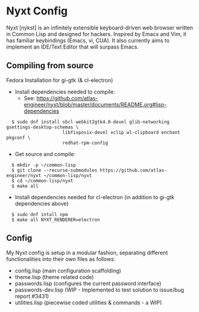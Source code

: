 # Nyxt Config

Nyxt [nýkst] is an infinitely extensible keyboard-driven web browser written in Common Lisp
and designed for hackers. Inspired by Emacs and Vim, it has familiar keybindings (Emacs, vi, CUA).
It also currently aims to implement an IDE/Text Editor that will surpass Emacs.

## Compiling from source

Fedora Installation for gi-gtk (& cl-electron)

- Install dependencies needed to compile:
  - See: https://github.com/atlas-engineer/nyxt/blob/master/documents/README.org#lisp-dependencies

```
  $ sudo dnf install sbcl webkit2gtk4.0-devel glib-networking gsettings-desktop-schemas \
                     libfixposix-devel xclip wl-clipboard enchant pkgconf \
                     redhat-rpm-config
```
- Get source and compile:

```
  $ mkdir -p ~/common-lisp             
  $ git clone --recurse-submodules https://github.com/atlas-engineer/nyxt ~/common-lisp/nyxt
  $ cd ~/common-lisp/nyxt
  $ make all
```

- Install dependencies needed for cl-electron (in addition to gi-gtk dependencies above)


```
  $ sudo dnf intall npm
  $ make all NYXT_RENDERER=electron
```

## Config

My Nyxt config is setup in a modular fashion, separating different functionalities into their own files
as follows:

- config.lisp (main configuration scaffolding)
- theme.lisp (theme related code)
- passwords.lisp (configures the current password interface)
- passwords-dev.lisp (WIP - Implemented to test solution to issue/bug report #3431)
- utilities.lisp (piecewise coded utilities & commands - a WIP)






